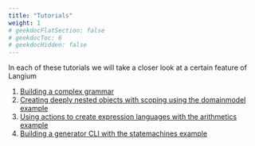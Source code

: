 ```yaml
---
title: "Tutorials"
weight: 1
# geekdocFlatSection: false
# geekdocToc: 6
# geekdocHidden: false
---
```


In each of these tutorials we will take a closer look at a certain feature of Langium

1. [Building a complex grammar](/tutorials/complex.html)
2. [Creating deeply nested objects with scoping using the domainmodel example](/tutorials/domainmodel.html)
3. [Using actions to create expression languages with the arithmetics example](/tutorials/arithmetics.html)
4. [Building a generator CLI with the statemachines example](/tutorials/statemachines.html)

